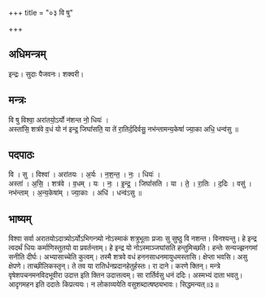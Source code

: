 +++
title = "०३ वि षु"

+++
## अधिमन्त्रम्
इन्द्रः। सुदाः पैजवनः। शक्वरी।

## मन्त्रः
वि षु विश्वा॒ अरा॑तयो॒ऽर्यो न॑शन्त नो॒ धियः॑ ।  
अस्ता॑सि॒ शत्र॑वे व॒धं यो न॑ इन्द्र॒ जिघां॑सति॒ या ते॑ रा॒तिर्द॒दिर्वसु॒ नभ॑न्तामन्य॒केषां॑ ज्या॒का अधि॒ धन्व॑सु ॥

## पदपाठः
वि । सु । विश्वा॑ । अरा॑तयः । अ॒र्यः । न॒श॒न्त॒ । नः॒ । धियः॑ ।  
अस्ता॑ । अ॒सि॒ । शत्र॑वे । व॒धम् । यः । नः॒ । इ॒न्द्र॒ । जिघां॑सति । या । ते॒ । रा॒तिः । द॒दिः । वसु॑ । नभ॑न्ताम् । अ॒न्य॒केषा॑म् । ज्या॒काः । अधि॑ । धन्व॑ऽसु ॥

## भाष्यम्
विश्वा सर्वा अरातयोऽदात्र्योऽर्योऽभिगन्त्र्यो नोऽस्माकं शत्रुभूताः प्रजाः सु सुष्ठु वि नशन्त। विनश्यन्तु। हे इन्द्र त्वदर्थं धियः कर्माणिस्तुतयो वा प्रवर्तन्ताम्। हे इन्द्र यो नोऽस्माञ्जघांसति हन्तुमिच्छति। हन्तेः सन्यज्झनगमां सनीति दीर्घः। अभ्यासाच्चेति कुत्वम्। तस्मै शत्रवे वधं हननसाधनमायुधमस्तासि। क्षेप्ता भवसि। असु क्षेपणे। ताच्छीलिकस्तृन्। ते तव या रातिर्धनप्रदानहेतुर्हस्तः। रा दाने। करणे क्तिन्। मन्त्रे वृषेशपचनमनविदभूवीरा उदात्त इति क्तिन उदात्तत्वम्। सा रार्तिर्वसु धनं ददिः। अस्मभ्यं दाता भवतु। आदृगमहन इति ददातेः किप्रत्ययः। न लोकाव्ययेति वसुशब्दात्षष्ठ्यभावः। सिद्धमन्यत्॥३॥